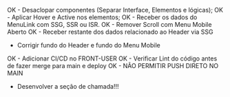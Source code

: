 <!-- A FAZER -->
OK - Desaclopar componentes (Separar Interface, Elementos e lógicas);
OK - Aplicar Hover e Active nos elementos;
OK - Receber os dados do MenuLink com SSG, SSR ou ISR.
OK - Remover Scroll com Menu Mobile Aberto
OK - Receber restante dos dados relacionado ao Header via SSG

 * Corrigir fundo do Header e fundo do Menu Mobile

OK - Adicionar CI/CD no FRONT-USER 
OK - Verificar Lint do código antes de fazer merge para main e deploy
OK - NÃO PERMITIR PUSH DIRETO NO MAIN

   
 * Desenvolver a seção de chamada!!! 